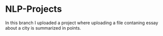 # NLP-Projects

In this branch I uploaded a project where uploading a file contaning essay about a city is summarized in points.
